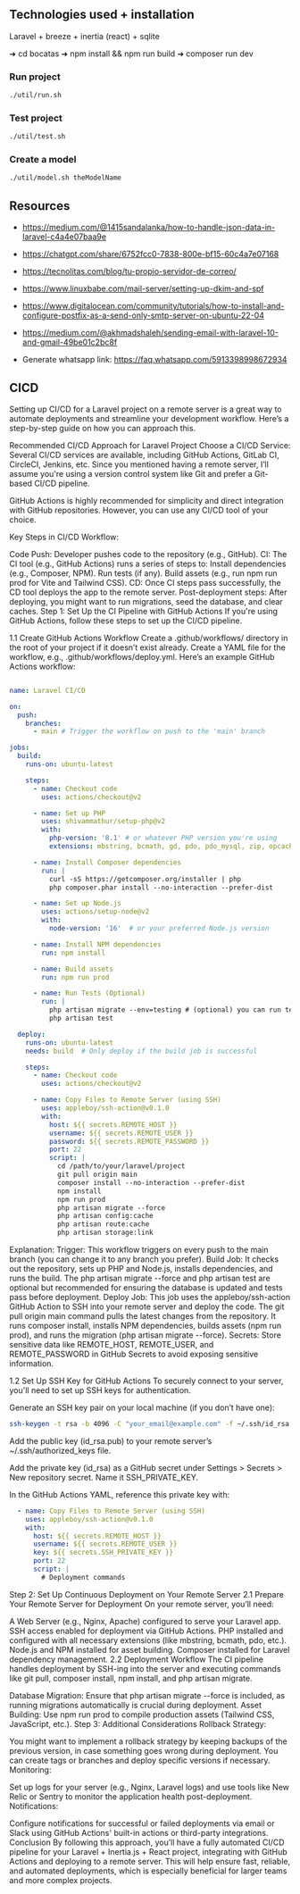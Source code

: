 ## Technologies used + installation

Laravel + breeze + inertia (react) + sqlite

➜ cd bocatas
➜ npm install && npm run build
➜ composer run dev

### Run project
```bash
./util/run.sh
```

### Test project
```bash
./util/test.sh
```

### Create a model
```bash
./util/model.sh theModelName
```

## Resources

- https://medium.com/@1415sandalanka/how-to-handle-json-data-in-laravel-c4a4e07baa9e
- https://chatgpt.com/share/6752fcc0-7838-800e-bf15-60c4a7e07168
- https://tecnolitas.com/blog/tu-propio-servidor-de-correo/

- https://www.linuxbabe.com/mail-server/setting-up-dkim-and-spf

- https://www.digitalocean.com/community/tutorials/how-to-install-and-configure-postfix-as-a-send-only-smtp-server-on-ubuntu-22-04

- https://medium.com/@akhmadshaleh/sending-email-with-laravel-10-and-gmail-49be01c2bc8f

- Generate whatsapp link: https://faq.whatsapp.com/5913398998672934

## CICD

Setting up CI/CD for a Laravel project on a remote server is a great way to automate deployments and streamline your development workflow. Here’s a step-by-step guide on how you can approach this.

Recommended CI/CD Approach for Laravel Project
Choose a CI/CD Service: Several CI/CD services are available, including GitHub Actions, GitLab CI, CircleCI, Jenkins, etc. Since you mentioned having a remote server, I’ll assume you're using a version control system like Git and prefer a Git-based CI/CD pipeline.

GitHub Actions is highly recommended for simplicity and direct integration with GitHub repositories. However, you can use any CI/CD tool of your choice.

Key Steps in CI/CD Workflow:

Code Push: Developer pushes code to the repository (e.g., GitHub).
CI: The CI tool (e.g., GitHub Actions) runs a series of steps to:
Install dependencies (e.g., Composer, NPM).
Run tests (if any).
Build assets (e.g., run npm run prod for Vite and Tailwind CSS).
CD: Once CI steps pass successfully, the CD tool deploys the app to the remote server.
Post-deployment steps: After deploying, you might want to run migrations, seed the database, and clear caches.
Step 1: Set Up the CI Pipeline with GitHub Actions
If you're using GitHub Actions, follow these steps to set up the CI/CD pipeline.

1.1 Create GitHub Actions Workflow
Create a .github/workflows/ directory in the root of your project if it doesn’t exist already.
Create a YAML file for the workflow, e.g., .github/workflows/deploy.yml.
Here’s an example GitHub Actions workflow:

```yaml

name: Laravel CI/CD

on:
  push:
    branches:
      - main # Trigger the workflow on push to the 'main' branch

jobs:
  build:
    runs-on: ubuntu-latest

    steps:
      - name: Checkout code
        uses: actions/checkout@v2

      - name: Set up PHP
        uses: shivammathur/setup-php@v2
        with:
          php-version: '8.1' # or whatever PHP version you're using
          extensions: mbstring, bcmath, gd, pdo, pdo_mysql, zip, opcache

      - name: Install Composer dependencies
        run: |
          curl -sS https://getcomposer.org/installer | php
          php composer.phar install --no-interaction --prefer-dist

      - name: Set up Node.js
        uses: actions/setup-node@v2
        with:
          node-version: '16'  # or your preferred Node.js version

      - name: Install NPM dependencies
        run: npm install

      - name: Build assets
        run: npm run prod

      - name: Run Tests (Optional)
        run: |
          php artisan migrate --env=testing # (optional) you can run tests here
          php artisan test

  deploy:
    runs-on: ubuntu-latest
    needs: build  # Only deploy if the build job is successful

    steps:
      - name: Checkout code
        uses: actions/checkout@v2

      - name: Copy Files to Remote Server (using SSH)
        uses: appleboy/ssh-action@v0.1.0
        with:
          host: ${{ secrets.REMOTE_HOST }}
          username: ${{ secrets.REMOTE_USER }}
          password: ${{ secrets.REMOTE_PASSWORD }}
          port: 22
          script: |
            cd /path/to/your/laravel/project
            git pull origin main
            composer install --no-interaction --prefer-dist
            npm install
            npm run prod
            php artisan migrate --force
            php artisan config:cache
            php artisan route:cache
            php artisan storage:link
```

Explanation:
Trigger: This workflow triggers on every push to the main branch (you can change it to any branch you prefer).
Build Job:
It checks out the repository, sets up PHP and Node.js, installs dependencies, and runs the build.
The php artisan migrate --force and php artisan test are optional but recommended for ensuring the database is updated and tests pass before deployment.
Deploy Job:
This job uses the appleboy/ssh-action GitHub Action to SSH into your remote server and deploy the code.
The git pull origin main command pulls the latest changes from the repository.
It runs composer install, installs NPM dependencies, builds assets (npm run prod), and runs the migration (php artisan migrate --force).
Secrets: Store sensitive data like REMOTE_HOST, REMOTE_USER, and REMOTE_PASSWORD in GitHub Secrets to avoid exposing sensitive information.

1.2 Set Up SSH Key for GitHub Actions
To securely connect to your server, you'll need to set up SSH keys for authentication.

Generate an SSH key pair on your local machine (if you don’t have one):

```bash
ssh-keygen -t rsa -b 4096 -C "your_email@example.com" -f ~/.ssh/id_rsa
``` 

Add the public key (id_rsa.pub) to your remote server’s ~/.ssh/authorized_keys file.

Add the private key (id_rsa) as a GitHub secret under Settings > Secrets > New repository secret. Name it SSH_PRIVATE_KEY.

In the GitHub Actions YAML, reference this private key with:

```yaml
  - name: Copy Files to Remote Server (using SSH)
    uses: appleboy/ssh-action@v0.1.0
    with:
      host: ${{ secrets.REMOTE_HOST }}
      username: ${{ secrets.REMOTE_USER }}
      key: ${{ secrets.SSH_PRIVATE_KEY }}
      port: 22
      script: |
        # Deployment commands
```
Step 2: Set Up Continuous Deployment on Your Remote Server
2.1 Prepare Your Remote Server for Deployment
On your remote server, you’ll need:

A Web Server (e.g., Nginx, Apache) configured to serve your Laravel app.
SSH access enabled for deployment via GitHub Actions.
PHP installed and configured with all necessary extensions (like mbstring, bcmath, pdo, etc.).
Node.js and NPM installed for asset building.
Composer installed for Laravel dependency management.
2.2 Deployment Workflow
The CI pipeline handles deployment by SSH-ing into the server and executing commands like git pull, composer install, npm install, and php artisan migrate.

Database Migration: Ensure that php artisan migrate --force is included, as running migrations automatically is crucial during deployment.
Asset Building: Use npm run prod to compile production assets (Tailwind CSS, JavaScript, etc.).
Step 3: Additional Considerations
Rollback Strategy:

You might want to implement a rollback strategy by keeping backups of the previous version, in case something goes wrong during deployment.
You can create tags or branches and deploy specific versions if necessary.
Monitoring:

Set up logs for your server (e.g., Nginx, Laravel logs) and use tools like New Relic or Sentry to monitor the application health post-deployment.
Notifications:

Configure notifications for successful or failed deployments via email or Slack using GitHub Actions' built-in actions or third-party integrations.
Conclusion
By following this approach, you’ll have a fully automated CI/CD pipeline for your Laravel + Inertia.js + React project, integrating with GitHub Actions and deploying to a remote server. This will help ensure fast, reliable, and automated deployments, which is especially beneficial for larger teams and more complex projects.